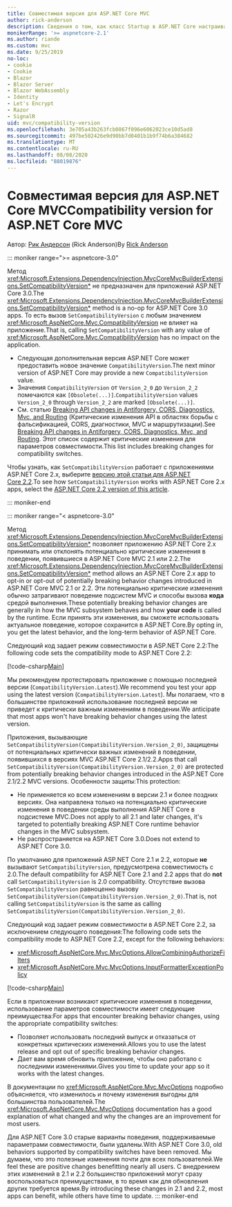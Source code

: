 ```yaml
---
title: Совместимая версия для ASP.NET Core MVC
author: rick-anderson
description: Сведения о том, как класс Startup в ASP.NET Core настраивает службы и конвейер запросов приложения.
monikerRange: '>= aspnetcore-2.1'
ms.author: riande
ms.custom: mvc
ms.date: 9/25/2019
no-loc:
- cookie
- Cookie
- Blazor
- Blazor Server
- Blazor WebAssembly
- Identity
- Let's Encrypt
- Razor
- SignalR
uid: mvc/compatibility-version
ms.openlocfilehash: 3e705a43b263fcb0867f096e6062023ce10d5ad8
ms.sourcegitcommit: 497be502426e9d90bb7d0401b1b9f74b6a384682
ms.translationtype: MT
ms.contentlocale: ru-RU
ms.lasthandoff: 08/08/2020
ms.locfileid: "88019876"
---
```

# <a name="compatibility-version-for-aspnet-core-mvc"></a><span data-ttu-id="9d383-103">Совместимая версия для ASP.NET Core MVC</span><span class="sxs-lookup"><span data-stu-id="9d383-103">Compatibility version for ASP.NET Core MVC</span></span>

<span data-ttu-id="9d383-104">Автор: [Рик Андерсон](https://twitter.com/RickAndMSFT) (Rick Anderson)</span><span class="sxs-lookup"><span data-stu-id="9d383-104">By [Rick Anderson](https://twitter.com/RickAndMSFT)</span></span>

::: moniker range=">= aspnetcore-3.0"

<span data-ttu-id="9d383-105">Метод <xref:Microsoft.Extensions.DependencyInjection.MvcCoreMvcBuilderExtensions.SetCompatibilityVersion*> не предназначен для приложений ASP.NET Core 3.0.</span><span class="sxs-lookup"><span data-stu-id="9d383-105">The <xref:Microsoft.Extensions.DependencyInjection.MvcCoreMvcBuilderExtensions.SetCompatibilityVersion*> method is a no-op for ASP.NET Core 3.0 apps.</span></span> <span data-ttu-id="9d383-106">То есть вызов `SetCompatibilityVersion` с любым значением <xref:Microsoft.AspNetCore.Mvc.CompatibilityVersion> не влияет на приложение.</span><span class="sxs-lookup"><span data-stu-id="9d383-106">That is, calling `SetCompatibilityVersion` with any value of <xref:Microsoft.AspNetCore.Mvc.CompatibilityVersion> has no impact on the application.</span></span>

* <span data-ttu-id="9d383-107">Следующая дополнительная версия ASP.NET Core может предоставить новое значение `CompatibilityVersion`.</span><span class="sxs-lookup"><span data-stu-id="9d383-107">The next minor version of ASP.NET Core may provide a new `CompatibilityVersion` value.</span></span>
* <span data-ttu-id="9d383-108">Значения `CompatibilityVersion` от `Version_2_0` до `Version_2_2` помечаются как `[Obsolete(...)]`.</span><span class="sxs-lookup"><span data-stu-id="9d383-108">`CompatibilityVersion` values `Version_2_0` through `Version_2_2` are marked `[Obsolete(...)]`.</span></span>
* <span data-ttu-id="9d383-109">См. статью [Breaking API changes in Antiforgery, CORS, Diagnostics, Mvc, and Routing](https://github.com/aspnet/Announcements/issues/387) (Критические изменения API в областях борьбы с фальсификацией, CORS, диагностики, MVC и маршрутизации).</span><span class="sxs-lookup"><span data-stu-id="9d383-109">See [Breaking API changes in Antiforgery, CORS, Diagnostics, Mvc, and Routing](https://github.com/aspnet/Announcements/issues/387).</span></span> <span data-ttu-id="9d383-110">Этот список содержит критические изменения для параметров совместимости.</span><span class="sxs-lookup"><span data-stu-id="9d383-110">This list includes breaking changes for compatibility switches.</span></span>

<span data-ttu-id="9d383-111">Чтобы узнать, как `SetCompatibilityVersion` работает с приложениями ASP.NET Core 2.x, выберите [версию этой статьи для ASP.NET Core 2.2](https://docs.microsoft.com/aspnet/core/mvc/compatibility-version?view=aspnetcore-2.2).</span><span class="sxs-lookup"><span data-stu-id="9d383-111">To see how `SetCompatibilityVersion` works with ASP.NET Core 2.x apps, select the [ASP.NET Core 2.2 version of this article](https://docs.microsoft.com/aspnet/core/mvc/compatibility-version?view=aspnetcore-2.2).</span></span>

::: moniker-end

::: moniker range="< aspnetcore-3.0"

<span data-ttu-id="9d383-112">Метод <xref:Microsoft.Extensions.DependencyInjection.MvcCoreMvcBuilderExtensions.SetCompatibilityVersion*> позволяет приложению ASP.NET Core 2.x принимать или отклонять потенциально критические изменения в поведении, появившиеся в ASP.NET Core MVC 2.1 или 2.2.</span><span class="sxs-lookup"><span data-stu-id="9d383-112">The <xref:Microsoft.Extensions.DependencyInjection.MvcCoreMvcBuilderExtensions.SetCompatibilityVersion*> method allows an ASP.NET Core 2.x app to opt-in or opt-out of potentially breaking behavior changes introduced in ASP.NET Core MVC 2.1 or 2.2.</span></span> <span data-ttu-id="9d383-113">Эти потенциально критические изменения обычно затрагивают поведение подсистем MVC и способы вызова **кода** средой выполнения.</span><span class="sxs-lookup"><span data-stu-id="9d383-113">These potentially breaking behavior changes are generally in how the MVC subsystem behaves and how **your code** is called by the runtime.</span></span> <span data-ttu-id="9d383-114">Если принять эти изменения, вы сможете использовать актуальное поведение, которое сохранится в ASP.NET Core.</span><span class="sxs-lookup"><span data-stu-id="9d383-114">By opting in, you get the latest behavior, and the long-term behavior of ASP.NET Core.</span></span>

<span data-ttu-id="9d383-115">Следующий код задает режим совместимости в ASP.NET Core 2.2:</span><span class="sxs-lookup"><span data-stu-id="9d383-115">The following code sets the compatibility mode to ASP.NET Core 2.2:</span></span>

[!code-csharp[Main](compatibility-version/samples/2.x/CompatibilityVersionSample/Startup.cs?name=snippet1)]

<span data-ttu-id="9d383-116">Мы рекомендуем протестировать приложение с помощью последней версии (`CompatibilityVersion.Latest`).</span><span class="sxs-lookup"><span data-stu-id="9d383-116">We recommend you test your app using the latest version (`CompatibilityVersion.Latest`).</span></span> <span data-ttu-id="9d383-117">Мы полагаем, что в большинстве приложений использование последней версии не приведет к критически важным изменениям в поведении.</span><span class="sxs-lookup"><span data-stu-id="9d383-117">We anticipate that most apps won't have breaking behavior changes using the latest version.</span></span>

<span data-ttu-id="9d383-118">Приложения, вызывающие `SetCompatibilityVersion(CompatibilityVersion.Version_2_0)`, защищены от потенциальных критически важных изменений в поведении, появившихся в версиях MVC ASP.NET Core 2.1/2.2.</span><span class="sxs-lookup"><span data-stu-id="9d383-118">Apps that call `SetCompatibilityVersion(CompatibilityVersion.Version_2_0)` are protected from potentially breaking behavior changes introduced in the ASP.NET Core 2.1/2.2 MVC versions.</span></span> <span data-ttu-id="9d383-119">Особенности защиты:</span><span class="sxs-lookup"><span data-stu-id="9d383-119">This protection:</span></span>

* <span data-ttu-id="9d383-120">Не применяется ко всем изменениям в версии 2.1 и более поздних версиях. Она направлена только на потенциально критические изменения в поведении среды выполнения ASP.NET Core в подсистеме MVC.</span><span class="sxs-lookup"><span data-stu-id="9d383-120">Does not apply to all 2.1 and later changes, it's targeted to potentially breaking ASP.NET Core runtime behavior changes in the MVC subsystem.</span></span>
* <span data-ttu-id="9d383-121">Не распространяется на ASP.NET Core 3.0.</span><span class="sxs-lookup"><span data-stu-id="9d383-121">Does not extend to ASP.NET Core 3.0.</span></span>

<span data-ttu-id="9d383-122">По умолчанию для приложений ASP.NET Core 2.1 и 2.2, которые **не** вызывают `SetCompatibilityVersion`, предусмотрена совместимость с 2.0.</span><span class="sxs-lookup"><span data-stu-id="9d383-122">The default compatibility for ASP.NET Core 2.1 and 2.2 apps that do **not** call `SetCompatibilityVersion` is 2.0 compatibility.</span></span> <span data-ttu-id="9d383-123">Отсутствие вызова `SetCompatibilityVersion` равноценно вызову `SetCompatibilityVersion(CompatibilityVersion.Version_2_0)`.</span><span class="sxs-lookup"><span data-stu-id="9d383-123">That is, not calling `SetCompatibilityVersion` is the same as calling `SetCompatibilityVersion(CompatibilityVersion.Version_2_0)`.</span></span>

<span data-ttu-id="9d383-124">Следующий код задает режим совместимости в ASP.NET Core 2.2, за исключением следующего поведения:</span><span class="sxs-lookup"><span data-stu-id="9d383-124">The following code sets the compatibility mode to ASP.NET Core 2.2, except for the following behaviors:</span></span>

* <xref:Microsoft.AspNetCore.Mvc.MvcOptions.AllowCombiningAuthorizeFilters>
* <xref:Microsoft.AspNetCore.Mvc.MvcOptions.InputFormatterExceptionPolicy>

[!code-csharp[Main](compatibility-version/samples/2.x/CompatibilityVersionSample/Startup2.cs?name=snippet1)]

<span data-ttu-id="9d383-125">Если в приложении возникают критические изменения в поведении, использование параметров совместимости имеет следующие преимущества:</span><span class="sxs-lookup"><span data-stu-id="9d383-125">For apps that encounter breaking behavior changes, using the appropriate compatibility switches:</span></span>

* <span data-ttu-id="9d383-126">Позволяет использовать последний выпуск и отказаться от конкретных критических изменений.</span><span class="sxs-lookup"><span data-stu-id="9d383-126">Allows you to use the latest release and opt out of specific breaking behavior changes.</span></span>
* <span data-ttu-id="9d383-127">Дает вам время обновить приложение, чтобы оно работало с последними изменениями.</span><span class="sxs-lookup"><span data-stu-id="9d383-127">Gives you time to update your app so it works with the latest changes.</span></span>

<span data-ttu-id="9d383-128">В документации по <xref:Microsoft.AspNetCore.Mvc.MvcOptions> подробно объясняется, что изменилось и почему изменения выгодны для большинства пользователей.</span><span class="sxs-lookup"><span data-stu-id="9d383-128">The <xref:Microsoft.AspNetCore.Mvc.MvcOptions> documentation has a good explanation of what changed and why the changes are an improvement for most users.</span></span>

<span data-ttu-id="9d383-129">Для ASP.NET Core 3.0 старые варианты поведения, поддерживаемые параметрами совместимости, были удалены.</span><span class="sxs-lookup"><span data-stu-id="9d383-129">With ASP.NET Core 3.0, old behaviors supported by compatibility switches have been removed.</span></span> <span data-ttu-id="9d383-130">Мы думаем, что это полезные изменения почти для всех пользователей.</span><span class="sxs-lookup"><span data-stu-id="9d383-130">We feel these are positive changes benefitting nearly all users.</span></span> <span data-ttu-id="9d383-131">С внедрением этих изменений в 2.1 и 2.2 большинство приложений могут сразу воспользоваться преимуществами, в то время как для обновления других требуется время.</span><span class="sxs-lookup"><span data-stu-id="9d383-131">By introducing these changes in 2.1 and 2.2, most apps can benefit, while others have time to update.</span></span>
::: moniker-end
